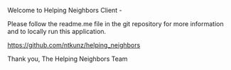 Welcome to Helping Neighbors Client - 

Please follow the readme.me file in the git repository for more information and to locally run this application. 

https://github.com/ntkunz/helping_neighbors

Thank you, The Helping Neighbors Team